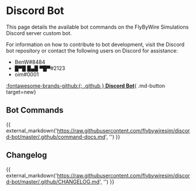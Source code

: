 # Discord Bot

This page details the available bot commands on the FlyByWire Simulations Discord server custom bot. 

For information on how to contribute to bot development, visit the Discord bot repository or contact the following users on Discord for assistance:

- BenW#8484
- █▀█ █▄█ ▀█▀#2123
- oim#0001

[:fontawesome-brands-github:{: .github } **Discord Bot**](https://github.com/flybywiresim/discord-bot){ .md-button target=new}

## Bot Commands

{{ external_markdown('https://raw.githubusercontent.com/flybywiresim/discord-bot/master/.github/command-docs.md', '') }}

## Changelog

{{ external_markdown('https://raw.githubusercontent.com/flybywiresim/discord-bot/master/.github/CHANGELOG.md', '') }}